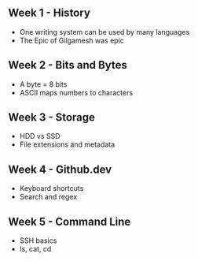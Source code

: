 ## Week 1 - History
- One writing system can be used by many languages
- The Epic of Gilgamesh was epic

## Week 2 - Bits and Bytes
- A byte = 8 bits
- ASCII maps numbers to characters

## Week 3 - Storage
- HDD vs SSD
- File extensions and metadata

## Week 4 - Github.dev
- Keyboard shortcuts
- Search and regex

## Week 5 - Command Line
- SSH basics
- ls, cat, cd
